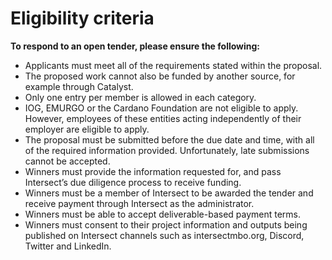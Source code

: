 # Eligibility criteria

**To respond to an open tender, please ensure the following:**

* Applicants must meet all of the requirements stated within the proposal.
* The proposed work cannot also be funded by another source, for example through Catalyst.
* Only one entry per member is allowed in each category.
* IOG, EMURGO or the Cardano Foundation are not eligible to apply. However, employees of these entities acting independently of their employer are eligible to apply.
* The proposal must be submitted before the due date and time, with all of the required information provided.  Unfortunately, late submissions cannot be accepted.
* Winners must provide the information requested for, and pass Intersect’s due diligence process to receive funding.
* Winners must be a member of Intersect to be awarded the tender and receive payment through Intersect as the administrator.
* Winners must be able to accept deliverable-based payment terms.
* Winners must consent to their project information and outputs being published on Intersect channels such as intersectmbo.org, Discord, Twitter and LinkedIn.
